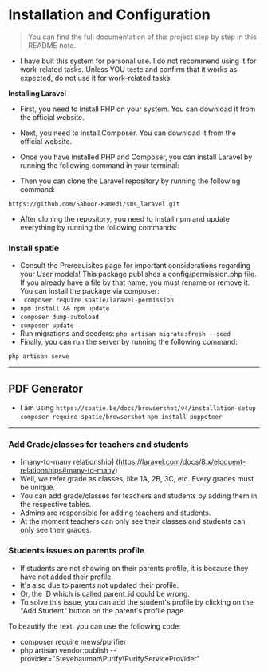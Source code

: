 # Installation and Configuration

> You can find the full documentation of this project step by step in this README note.

-   I have buit this system for personal use. I do not recommend using it for work-related tasks. Unless YOU teste and confirm that it works as expected, do not use it for work-related tasks.

**Installing Laravel**

-   First, you need to install PHP on your system. You can download it from the official website.

-   Next, you need to install Composer. You can download it from the official website.

-   Once you have installed PHP and Composer, you can install Laravel by running the following command in your terminal:

-   Then you can clone the Laravel repository by running the following command:

```url
https://github.com/Saboor-Hamedi/sms_laravel.git
```

-   After cloning the repository, you need to install npm and update everything by running the following commands:

### Install spatie

-   Consult the Prerequisites page for important considerations regarding
    your User models! This package publishes a config/permission.php
    file. If you already have a file by that name, you must rename or
    remove it. You can install the package via composer:
-   ` composer require spatie/laravel-permission`
-   `npm install && npm update`
-   `composer dump-autoload`
-   `composer update`
-   Run migrations and seeders:
    `php artisan migrate:fresh --seed`
-   Finally, you can run the server by running the following command:

`php artisan serve`

---

## PDF Generator

-   I am using `https://spatie.be/docs/browsershot/v4/installation-setup`
    `composer require spatie/browsershot`
    `npm install puppeteer`

---

### Add Grade/classes for teachers and students

-   [many-to-many relationship] (https://laravel.com/docs/8.x/eloquent-relationships#many-to-many)
-   Well, we refer grade as classes, like 1A, 2B, 3C, etc. Every grades must be unique.
-   You can add grade/classes for teachers and students by adding them in the respective tables.
-   Admins are responsible for adding teachers and students.
-   At the moment teachers can only see their classes and students can only see their grades.

### Students issues on parents profile

-   If students are not showing on their parents profile, it is because they have not added their profile.
-   It's also due to parents not updated their profile.
-   Or, the ID which is called parent_id could be wrong.
-   To solve this issue, you can add the student's profile by clicking on the "Add Student" button on the parent's profile page.

To beautify the text, you can use the following code:

-   composer require mews/purifier
-   php artisan vendor:publish --provider="Stevebauman\Purify\PurifyServiceProvider"
